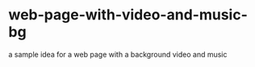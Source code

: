 # web-page-with-video-and-music-bg
a sample  idea for a web page with  a background video and music
